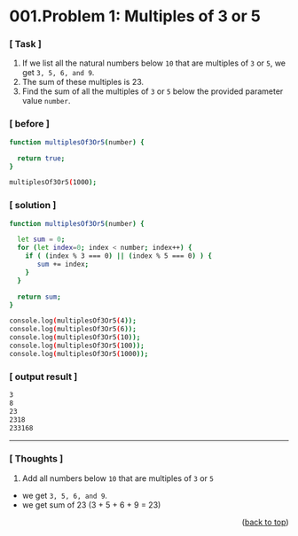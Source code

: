 <a name="topage"></a>

# 001.Problem 1: Multiples of 3 or 5

### [ Task ]
  1. If we list all the natural numbers below `10` that are multiples of `3` or `5`, we get `3, 5, 6, and 9`.
  2. The sum of these multiples is 23.
  3. Find the sum of all the multiples of `3` or `5` below the provided parameter value `number`.

### [ before ]

```sh
function multiplesOf3Or5(number) {

  return true;
}

multiplesOf3Or5(1000);
```

### [ solution ]

```sh
function multiplesOf3Or5(number) {

  let sum = 0;
  for (let index=0; index < number; index++) {
    if ( (index % 3 === 0) || (index % 5 === 0) ) {
       sum += index;
    }
  }

  return sum;
}

console.log(multiplesOf3Or5(4));
console.log(multiplesOf3Or5(6));
console.log(multiplesOf3Or5(10));
console.log(multiplesOf3Or5(100));
console.log(multiplesOf3Or5(1000));
```

### [ output result ]

```sh
3
8
23
2318
233168
```

-----

### [ Thoughts ]

  1. Add all numbers below `10` that are multiples of `3` or `5`
  * we get `3, 5, 6, and 9`.
  * we get sum of 23 (3 + 5 + 6 + 9 = 23)


<p align="right">(<a href="#topage">back to top</a>)</p>
<br/>
<br/>
